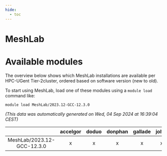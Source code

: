 ```yaml
---
hide:
  - toc
---
```


MeshLab
=======

# Available modules


The overview below shows which MeshLab installations are available per HPC-UGent Tier-2cluster, ordered based on software version (new to old).

To start using MeshLab, load one of these modules using a `module load` command like:

```shell
module load MeshLab/2023.12-GCC-12.3.0
```

*(This data was automatically generated on Wed, 04 Sep 2024 at 16:39:04 CEST)*  

| |accelgor|doduo|donphan|gallade|joltik|shinx|skitty|
| :---: | :---: | :---: | :---: | :---: | :---: | :---: | :---: |
|MeshLab/2023.12-GCC-12.3.0|x|x|x|x|x|x|x|
